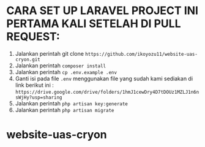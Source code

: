 # CARA SET UP LARAVEL PROJECT INI PERTAMA KALI SETELAH DI PULL REQUEST:

1. Jalankan perintah git clone `https://github.com/ikoyozu11/website-uas-cryon.git`
2. Jalankan perintah `composer install`
3. Jalankan perintah `cp .env.example .env`
4. Ganti isi pada file `.env` menggunakan file yang sudah kami sediakan di link berikut ini : `https://drive.google.com/drive/folders/1hmJ1cewDry4D7tDOUz1MZLJ1n6nsWjHy?usp=sharing`
5. Jalankan perintah `php artisan key:generate`
6. Jalankan perintah `php artisan migrate`
# website-uas-cryon
